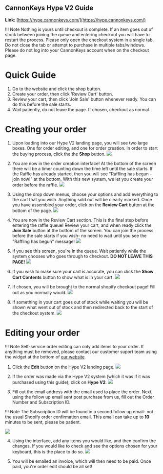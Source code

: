 ## CannonKeys Hype V2 Guide

**Link:** [https://hype.cannonkeys.com/](https://hype.cannonkeys.com/)

!!! Note 
    Nothing is yours until checkout is complete. If an item goes out of stock between joining the queue and entering checkout you will have to restart the process. Please only open the checkout system in a single tab. Do not close the tab or attempt to purchase in multiple tabs/windows. Please do not log into your CannonKeys account when on the checkout page.

# Quick Guide
1. Go to the website and click the shop button.
2. Create your order, then click 'Review Cart' button.
3. Review your cart, then click 'Join Sale' button whenever ready. You can do this before the sale starts.
4. Wait patiently, do not leave the page. If chosen, checkout as normal.

# Creating your order

 1. Upon loading into our Hype V2 landing page, you will see two large boxes. One for order editing, and one for order creation. In order to start the buying process, click the the **Shop** button.
![](images/hypev2/hype-01.png)

 2. You are now in the order creation interface! At the bottom of the screen there will be a timer counting down the time left until the sale starts. If the Raffle has already started, then you will see "Raffling has begun - join now!" at the bottom. With this new system, we let you create your order before the raffle.
![](images/hypev2/hype-02.png)

3. Using the drop down menus, choose your options and add everything to the cart that you wish. Anything sold out will be clearly marked. Once you have assembled your order, click on the **Review Cart** button at the bottom of the page.
![](images/hypev2/hype-03.png)

4. You are now in the Review Cart section. This is the final step before entering the raffle queue! Review your cart, and when ready click the **Join Sale** button at the bottom of the screen. You can join the process before the sale starts if you wish- no need to wait until you see the "Raffling has begun" message!
![](images/hypev2/hype-04.png)

5. If you see this screen, you're in the queue. Wait patiently while the system chooses who goes through to checkout. **DO NOT LEAVE THIS PAGE!**
![](images/hypev2/hype-05.png)

6. If you wish to make sure your cart is accurate, you can click the **Show Cart Contents** button to show what is in your cart.
![](images/hypev2/hype-06.png)

7. If chosen, you will be brought to the normal shopify checkout page! Fill out as you normally would.
![](images/hypev2/hype-07.png)

8. If something in your cart goes out of stock while waiting you will be shown what went out of stock and then redirected back to the start of the checkout system.
![](images/hypev2/hype-12.png)

# Editing your order

!!! Note 
    Self-service order editing can only add items to your order. If anything must be removed, please contact our customer suport team using the widget at the bottom of [our website](https://cannonkeys.com/).

1. Click the **Edit** button on the Hype V2 landing page.
![](images/hypev2/hype-08.png)

2. If the order was made via the Hype V2 system (which it was if it was purchased using this guide), click on **Hype V2**. 
![](images/hypev2/hype-09.png)

3. Fill out the email address with the email used to place the order. Next, using the follow up email sent post purchase from us, fill out the Order Number and Subscription ID.

!!! Note 
    The Subscription ID will be found in a second follow up email- not the usual Shopify order confirmation email. This email can take up to **10** minutes to be sent, please be patient.

![](images/hypev2/hype-10.png)

4. Using the interface, add any items you would like, and then confirm the changes. If you would like to check and see the options chosen for your keyboard, this is the place to do so.
![](images/hypev2/hype-11.png)

5. You will be emailed an invoice, which will then need to be paid. Once paid, you're order edit should be all set!
